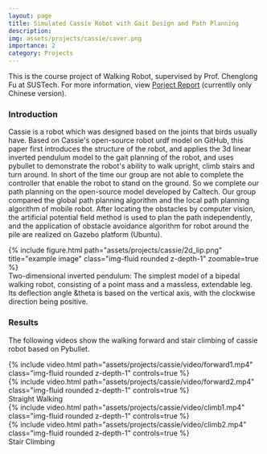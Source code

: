 ```yaml
---
layout: page
title: Simulated Cassie Robot with Gait Design and Path Planning
description: 
img: assets/projects/cassie/cover.png
importance: 2
category: Projects
---
```


This is the course project of Walking Robot, supervised by Prof. Chenglong Fu at SUSTech. For more information, view [Porject Report](/assets/projects/cassie/report.pdf) (currentlly only Chinese version).

### Introduction

Cassie is a robot which was designed based on the joints that birds usually have. Based on Cassie's open-source robot urdf model on GitHub, this paper first introduces the structure of the robot, and applies the 3d linear inverted pendulum model to the gait planning of the robot, and uses pybullet to demonstrate the robot's ability to walk upright, climb stairs and turn around. In short of the time our group are not able to complete the controller that enable the robot to stand on the ground. So we complete our path planning on the open-source model developed by Caltech. Our group compared the global path planning algorithm and the local path planning algorithm of mobile robot. After locating the obstacles by computer vision, the artificial potential field method is used to plan the path independently, and the application of obstacle avoidance algorithm for robot around the pile are realized on Gazebo platform (Ubuntu).

<div class="row justify-content-sm-center">
    <div class="col-sm mt-3 mt-md-0">
        {% include figure.html path="assets/projects/cassie/2d_lip.png" title="example image" class="img-fluid rounded z-depth-1" zoomable=true %}
    </div>
</div>
<div class="caption">
     Two-dimensional inverted pendulum: The simplest model of a bipedal walking robot, consisting of a point mass and a massless, extendable leg. Its deflection angle &theta is based on the vertical axis, with the clockwise direction being positive.
</div>

### Results

The following videos show the walking forward and stair climbing of cassie robot based on Pybullet.

<div class="row mt-3">
    <div class="col-sm mt-3 mt-md-0">
        {% include video.html path="assets/projects/cassie/video/forward1.mp4" class="img-fluid rounded z-depth-1" controls=true %}
    </div>
    <div class="col-sm mt-3 mt-md-0">
        {% include video.html path="assets/projects/cassie/video/forward2.mp4" class="img-fluid rounded z-depth-1" controls=true %}
    </div>
</div>
<div class="caption">
    Straight Walking
</div>


<div class="row mt-3">
    <div class="col-sm mt-3 mt-md-0">
        {% include video.html path="assets/projects/cassie/video/climb1.mp4" class="img-fluid rounded z-depth-1" controls=true %}
    </div>
    <div class="col-sm mt-3 mt-md-0">
        {% include video.html path="assets/projects/cassie/video/climb2.mp4" class="img-fluid rounded z-depth-1" controls=true %}
    </div>
</div>
<div class="caption">
    Stair Climbing
</div>
